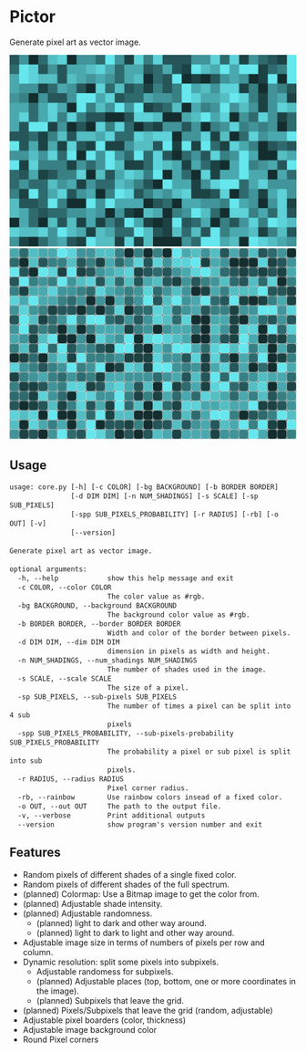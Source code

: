 # Pictor
Generate pixel art as vector image.

![Alt text](/examples/example-0.svg "example-0")
![Alt text](/examples/example-1.svg "example-1")

## Usage

```
usage: core.py [-h] [-c COLOR] [-bg BACKGROUND] [-b BORDER BORDER]
               [-d DIM DIM] [-n NUM_SHADINGS] [-s SCALE] [-sp SUB_PIXELS]
               [-spp SUB_PIXELS_PROBABILITY] [-r RADIUS] [-rb] [-o OUT] [-v]
               [--version]

Generate pixel art as vector image.

optional arguments:
  -h, --help            show this help message and exit
  -c COLOR, --color COLOR
                        The color value as #rgb.
  -bg BACKGROUND, --background BACKGROUND
                        The background color value as #rgb.
  -b BORDER BORDER, --border BORDER BORDER
                        Width and color of the border between pixels.
  -d DIM DIM, --dim DIM DIM
                        dimension in pixels as width and height.
  -n NUM_SHADINGS, --num_shadings NUM_SHADINGS
                        The number of shades used in the image.
  -s SCALE, --scale SCALE
                        The size of a pixel.
  -sp SUB_PIXELS, --sub-pixels SUB_PIXELS
                        The number of times a pixel can be split into 4 sub
                        pixels
  -spp SUB_PIXELS_PROBABILITY, --sub-pixels-probability SUB_PIXELS_PROBABILITY
                        The probability a pixel or sub pixel is split into sub
                        pixels.
  -r RADIUS, --radius RADIUS
                        Pixel corner radius.
  -rb, --rainbow        Use rainbow colors insead of a fixed color.
  -o OUT, --out OUT     The path to the output file.
  -v, --verbose         Print additional outputs
  --version             show program's version number and exit
```

## Features

- Random pixels of different shades of a single fixed color.
- Random pixels of different shades of the full spectrum.
- (planned) Colormap: Use a Bitmap image to get the color from.
- (planned) Adjustable shade intensity.
- (planned) Adjustable randomness.
    - (planned) light to dark and other way around.
    - (planned) light to dark to light and other way around.
- Adjustable image size in terms of numbers of pixels per row and column.
- Dynamic resolution: split some pixels into subpixels.
    - Adjustable randomess for subpixels.
    - (planned) Adjustable places (top, bottom, one or more coordinates in the image).
    - (planned) Subpixels that leave the grid.
- (planned) Pixels/Subpixels that leave the grid (random, adjustable)
- Adjustable pixel boarders (color, thickness)
- Adjustable image background color
- Round Pixel corners
